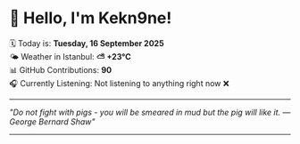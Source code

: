 # 👋 Hello, I'm Kekn9ne!

🗓️ Today is: **Tuesday, 16 September 2025**  
🌤️ Weather in Istanbul: **⛅️  +23°C**  
📊 GitHub Contributions: **90**  
🎧 Currently Listening: Not listening to anything right now ❌

---

_"Do not fight with pigs - you will be smeared in mud but the pig will like it. — *George Bernard Shaw*"_

---
